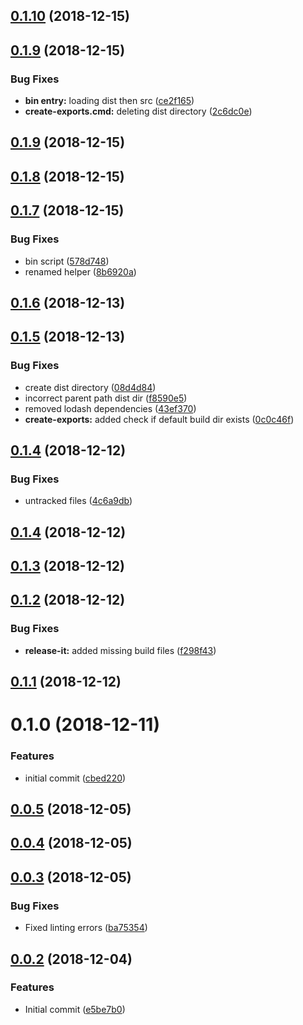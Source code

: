 ## [0.1.10](https://github.com/nidkil/vue-build-helper/compare/v0.1.9...v0.1.10) (2018-12-15)



## [0.1.9](https://github.com/nidkil/vue-build-helper/compare/v0.1.8...v0.1.9) (2018-12-15)


### Bug Fixes

* **bin entry:** loading dist then src ([ce2f165](https://github.com/nidkil/vue-build-helper/commit/ce2f165))
* **create-exports.cmd:** deleting dist directory ([2c6dc0e](https://github.com/nidkil/vue-build-helper/commit/2c6dc0e))



## [0.1.9](https://github.com/nidkil/vue-build-helper/compare/v0.1.8...v0.1.9) (2018-12-15)



## [0.1.8](https://github.com/nidkil/vue-build-helper/compare/v0.1.7...v0.1.8) (2018-12-15)



## [0.1.7](https://github.com/nidkil/vue-build-helper/compare/v0.1.6...v0.1.7) (2018-12-15)


### Bug Fixes

* bin script ([578d748](https://github.com/nidkil/vue-build-helper/commit/578d748))
* renamed helper ([8b6920a](https://github.com/nidkil/vue-build-helper/commit/8b6920a))



## [0.1.6](https://github.com/nidkil/vue-build-helper/compare/v0.1.5...v0.1.6) (2018-12-13)



## [0.1.5](https://github.com/nidkil/vue-build-helper/compare/v0.1.4...v0.1.5) (2018-12-13)


### Bug Fixes

* create dist directory ([08d4d84](https://github.com/nidkil/vue-build-helper/commit/08d4d84))
* incorrect parent path dist dir ([f8590e5](https://github.com/nidkil/vue-build-helper/commit/f8590e5))
* removed lodash dependencies ([43ef370](https://github.com/nidkil/vue-build-helper/commit/43ef370))
* **create-exports:** added check if default build dir exists ([0c0c46f](https://github.com/nidkil/vue-build-helper/commit/0c0c46f))



## [0.1.4](https://github.com/nidkil/vue-build-helper/compare/v0.1.3...v0.1.4) (2018-12-12)


### Bug Fixes

* untracked files ([4c6a9db](https://github.com/nidkil/vue-build-helper/commit/4c6a9db))



## [0.1.4](https://github.com/nidkil/vue-build-helper/compare/v0.1.3...v0.1.4) (2018-12-12)



## [0.1.3](https://github.com/nidkil/vue-build-helper/compare/v0.1.2...v0.1.3) (2018-12-12)



## [0.1.2](https://github.com/nidkil/vue-build-helper/compare/v0.1.1...v0.1.2) (2018-12-12)


### Bug Fixes

* **release-it:** added missing build files ([f298f43](https://github.com/nidkil/vue-build-helper/commit/f298f43))



## [0.1.1](https://github.com/nidkil/vue-build-helper/compare/v0.1.0...v0.1.1) (2018-12-12)



# 0.1.0 (2018-12-11)


### Features

* initial commit ([cbed220](https://github.com/nidkil/vue-build-helper/commit/cbed220))



## [0.0.5](https://github.com/nidkil/vue-build-helper/compare/v0.0.4...v0.0.5) (2018-12-05)



## [0.0.4](https://github.com/nidkil/vue-build-helper/compare/v0.0.3...v0.0.4) (2018-12-05)



## [0.0.3](https://github.com/nidkil/vue-build-helper/compare/v0.0.2...v0.0.3) (2018-12-05)


### Bug Fixes

* Fixed linting errors ([ba75354](https://github.com/nidkil/vue-build-helper/commit/ba75354))



## [0.0.2](https://github.com/nidkil/vue-build-helper/compare/e5be7b0...v0.0.2) (2018-12-04)


### Features

* Initial commit ([e5be7b0](https://github.com/nidkil/vue-build-helper/commit/e5be7b0))



